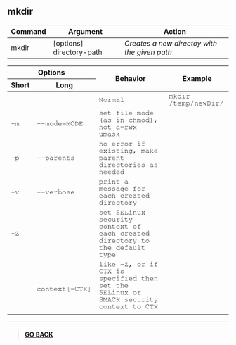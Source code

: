 
## **mkdir**

|Command|Argument|Action|
|---|---|---|
|mkdir| [options] directory-path| *Creates a new directoy with the given path* |

<table>
    <thead>
        <tr>
            <th colspan="2">Options</th>
            <th rowspan="2">Behavior</th>
            <th rowspan="2">Example</th>
        </tr>
        <tr>
            <th>Short</th>
            <th>Long</th>
        </tr>
    </thead>
    <tbody style="font-family: FreeMono, monospace;">
        <tr>
            <td></td>
            <td></td>
            <td>Normal</td>
            <td>mkdir /temp/newDir/</td>
        </tr>
        <tr>
            <td>-m</td>
            <td>--mode=MODE</td>
            <td>set file mode (as in chmod), not a=rwx - umask</td>
            <td></td>
        </tr>
        <tr>
            <td>-p</td>
            <td>--parents</td>
            <td>no error if existing, make parent directories as needed</td>
            <td></td>
        </tr>
        <tr>
            <td>-v</td>
            <td>--verbose</td>
            <td>print a message for each created directory</td>
            <td></td>
        </tr>
        <tr>
            <td>-Z</td>
            <td></td>
            <td>set SELinux security context of each created directory
                         to the default type</td>
            <td></td>
        </tr>
        <tr>
            <td></td>
            <td>--context[=CTX]</td>
            <td>like -Z, or if CTX is specified then set the SELinux
                         or SMACK security context to CTX</td>
            <td></td>
        </tr>
        <tr>
            <td></td>
            <td></td>
            <td></td>
            <td></td>
        </tr>
    </tbody>
</table>


---

> #### [GO BACK](../../home.md)